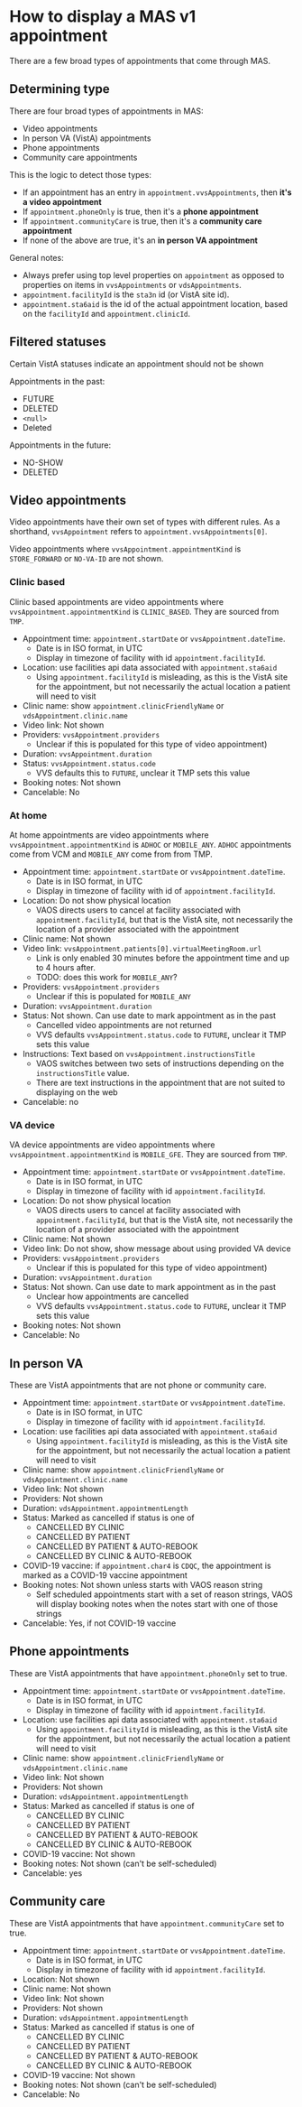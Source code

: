 # How to display a MAS v1 appointment

There are a few broad types of appointments that come through MAS.

## Determining type

There are four broad types of appointments in MAS:

- Video appointments
- In person VA (VistA) appointments
- Phone appointments
- Community care appointments

This is the logic to detect those types:

- If an appointment has an entry in `appointment.vvsAppointments`, then **it's a video appointment**
- If `appointment.phoneOnly` is true, then it's a **phone appointment**
- If `appointment.communityCare` is true, then it's a **community care appointment**
- If none of the above are true, it's an **in person VA appointment**

General notes:
- Always prefer using top level properties on `appointment` as opposed to properties on items in `vvsAppointments` or `vdsAppointments`.
- `appointment.facilityId` is the `sta3n` id (or VistA site id).
- `appointment.sta6aid` is the id of the actual appointment location, based on the `facilityId` and `appointment.clinicId`.

## Filtered statuses

Certain VistA statuses indicate an appointment should not be shown

Appointments in the past:
- FUTURE
- DELETED
- `<null>`
- Deleted
  
Appointments in the future:
- NO-SHOW
- DELETED

## Video appointments

Video appointments have their own set of types with different rules. As a shorthand, `vvsAppointment` refers to `appointment.vvsAppointments[0]`.

Video appointments where `vvsAppointment.appointmentKind` is `STORE_FORWARD` or `NO-VA-ID` are not shown.

### Clinic based 

Clinic based appointments are video appointments where `vvsAppointment.appointmentKind` is `CLINIC_BASED`. They are sourced from `TMP`.

- Appointment time: `appointment.startDate` or `vvsAppointment.dateTime`.
  - Date is in ISO format, in UTC
  - Display in timezone of facility with id `appointment.facilityId`.
- Location: use facilities api data associated with `appointment.sta6aid`
  - Using `appointment.facilityId` is misleading, as this is the VistA site for the appointment, but not necessarily the actual location a patient will need to visit
- Clinic name: show `appointment.clinicFriendlyName` or `vdsAppointment.clinic.name`
- Video link: Not shown
- Providers: `vvsAppointment.providers`
  - Unclear if this is populated for this type of video appointment)
- Duration: `vvsAppointment.duration`
- Status: `vvsAppointment.status.code`
   - VVS defaults this to `FUTURE`, unclear it TMP sets this value
- Booking notes: Not shown
- Cancelable: No

### At home

At home appointments are video appointments where `vvsAppointment.appointmentKind` is `ADHOC` or `MOBILE_ANY`. `ADHOC` appointments come from VCM and `MOBILE_ANY` come from from TMP.

- Appointment time: `appointment.startDate` or `vvsAppointment.dateTime`.
  - Date is in ISO format, in UTC
  - Display in timezone of facility with id of `appointment.facilityId`.
- Location: Do not show physical location
  - VAOS directs users to cancel at facility associated with `appointment.facilityId`, but that is the VistA site, not necessarily the location of a provider associated with the appointment
- Clinic name: Not shown
- Video link: `vvsAppointment.patients[0].virtualMeetingRoom.url`
  - Link is only enabled 30 minutes before the appointment time and up to 4 hours after.
  - TODO: does this work for `MOBILE_ANY`?
- Providers: `vvsAppointment.providers`
  - Unclear if this is populated for `MOBILE_ANY`
- Duration: `vvsAppointment.duration`
- Status: Not shown. Can use date to mark appointment as in the past
   - Cancelled video appointments are not returned
   - VVS defaults `vvsAppointment.status.code` to `FUTURE`, unclear it TMP sets this value
- Instructions: Text based on `vvsAppointment.instructionsTitle`
   - VAOS switches between two sets of instructions depending on the `instructionsTitle` value.
   - There are text instructions in the appointment that are not suited to displaying on the web
- Cancelable: no

### VA device

VA device appointments are video appointments where `vvsAppointment.appointmentKind` is `MOBILE_GFE`. They are sourced from `TMP`.

- Appointment time: `appointment.startDate` or `vvsAppointment.dateTime`.
  - Date is in ISO format, in UTC
  - Display in timezone of facility with id `appointment.facilityId`.
- Location: Do not show physical location
  - VAOS directs users to cancel at facility associated with `appointment.facilityId`, but that is the VistA site, not necessarily the location of a provider associated with the appointment
- Clinic name: Not shown
- Video link: Do not show, show message about using provided VA device
- Providers: `vvsAppointment.providers`
  - Unclear if this is populated for this type of video appointment)
- Duration: `vvsAppointment.duration`
- Status: Not shown. Can use date to mark appointment as in the past
   - Unclear how appointments are cancelled
   - VVS defaults `vvsAppointment.status.code` to `FUTURE`, unclear it TMP sets this value
- Booking notes: Not shown
- Cancelable: No

## In person VA

These are VistA appointments that are not phone or community care.

- Appointment time: `appointment.startDate` or `vvsAppointment.dateTime`.
  - Date is in ISO format, in UTC
  - Display in timezone of facility with id `appointment.facilityId`.
- Location: use facilities api data associated with `appointment.sta6aid`
  - Using `appointment.facilityId` is misleading, as this is the VistA site for the appointment, but not necessarily the actual location a patient will need to visit
- Clinic name: show `appointment.clinicFriendlyName` or `vdsAppointment.clinic.name`
- Video link: Not shown
- Providers: Not shown
- Duration: `vdsAppointment.appointmentLength`
- Status: Marked as cancelled if status is one of
  - CANCELLED BY CLINIC
  - CANCELLED BY PATIENT
  - CANCELLED BY PATIENT & AUTO-REBOOK
  - CANCELLED BY CLINIC & AUTO-REBOOK
- COVID-19 vaccine: if `appointment.char4` is `CDQC`, the appointment is marked as a COVID-19 vaccine appointment
- Booking notes: Not shown unless starts with VAOS reason string
  - Self scheduled appointments start with a set of reason strings, VAOS will display booking notes when the notes start with one of those strings
- Cancelable: Yes, if not COVID-19 vaccine

## Phone appointments

These are VistA appointments that have `appointment.phoneOnly` set to true.

- Appointment time: `appointment.startDate` or `vvsAppointment.dateTime`.
  - Date is in ISO format, in UTC
  - Display in timezone of facility with id `appointment.facilityId`.
- Location: use facilities api data associated with `appointment.sta6aid`
  - Using `appointment.facilityId` is misleading, as this is the VistA site for the appointment, but not necessarily the actual location a patient will need to visit
- Clinic name: show `appointment.clinicFriendlyName` or `vdsAppointment.clinic.name`
- Video link: Not shown
- Providers: Not shown
- Duration: `vdsAppointment.appointmentLength`
- Status: Marked as cancelled if status is one of
  - CANCELLED BY CLINIC
  - CANCELLED BY PATIENT
  - CANCELLED BY PATIENT & AUTO-REBOOK
  - CANCELLED BY CLINIC & AUTO-REBOOK
- COVID-19 vaccine: Not shown
- Booking notes: Not shown (can't be self-scheduled)
- Cancelable: yes

## Community care

These are VistA appointments that have `appointment.communityCare` set to true.

- Appointment time: `appointment.startDate` or `vvsAppointment.dateTime`.
  - Date is in ISO format, in UTC
  - Display in timezone of facility with id `appointment.facilityId`.
- Location: Not shown
- Clinic name: Not shown
- Video link: Not shown
- Providers: Not shown
- Duration: `vdsAppointment.appointmentLength`
- Status: Marked as cancelled if status is one of
  - CANCELLED BY CLINIC
  - CANCELLED BY PATIENT
  - CANCELLED BY PATIENT & AUTO-REBOOK
  - CANCELLED BY CLINIC & AUTO-REBOOK
- COVID-19 vaccine: Not shown
- Booking notes: Not shown (can't be self-scheduled)
- Cancelable: No
